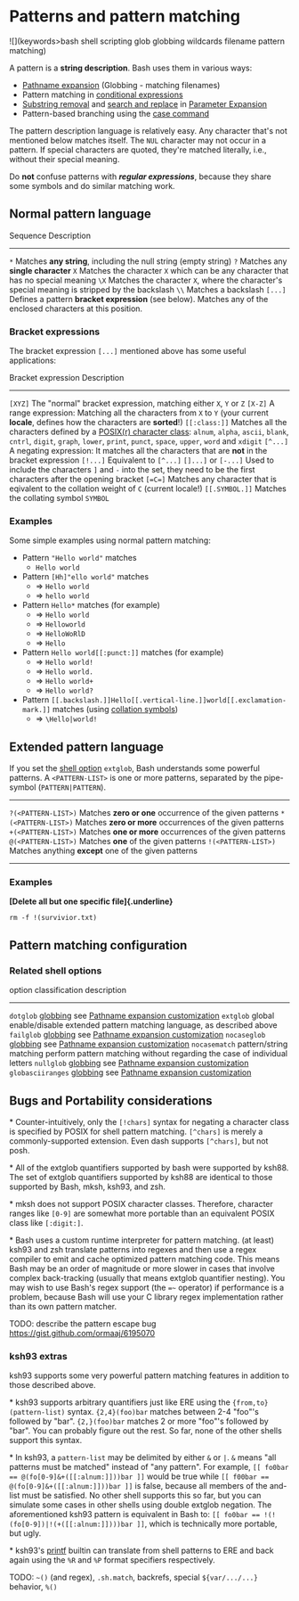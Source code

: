 # Patterns and pattern matching

![](keywords>bash shell scripting glob globbing wildcards filename pattern matching)

A pattern is a **string description**. Bash uses them in various ways:

-   [Pathname expansion](../syntax/expansion/globs.md) (Globbing - matching
    filenames)
-   Pattern matching in [conditional
    expressions](../syntax/ccmd/conditional_expression.md)
-   [Substring removal](../syntax/pe.md#substring_removal) and [search and
    replace](../syntax/pe.md#search_and_replace) in [Parameter
    Expansion](../syntax/pe.md)
-   Pattern-based branching using the [case command](../syntax/ccmd/case.md)

The pattern description language is relatively easy. Any character
that\'s not mentioned below matches itself. The `NUL` character may not
occur in a pattern. If special characters are quoted, they\'re matched
literally, i.e., without their special meaning.

Do **not** confuse patterns with ***regular expressions***, because they
share some symbols and do similar matching work.

## Normal pattern language

  Sequence   Description
  ---------- ----------------------------------------------------------------------------------------------------------------
  `*`        Matches **any string**, including the null string (empty string)
  `?`        Matches any **single character**
  `X`        Matches the character `X` which can be any character that has no special meaning
  `\X`       Matches the character `X`, where the character\'s special meaning is stripped by the backslash
  `\\`       Matches a backslash
  `[...]`    Defines a pattern **bracket expression** (see below). Matches any of the enclosed characters at this position.

### Bracket expressions

The bracket expression `[...]` mentioned above has some useful
applications:

  Bracket expression     Description
  ---------------------- --------------------------------------------------------------------------------------------------------------------------------------------------------------------------------------------------------------------------------------------------------------------------------------------
  `[XYZ]`                The \"normal\" bracket expression, matching either `X`, `Y` or `Z`
  `[X-Z]`                A range expression: Matching all the characters from `X` to `Y` (your current **locale**, defines how the characters are **sorted**!)
  `[[:class:]]`          Matches all the characters defined by a [POSIX(r) character class](https://pubs.opengroup.org/onlinepubs/009696899/basedefs/xbd_chap07.html#tag_07_03_01): `alnum`, `alpha`, `ascii`, `blank`, `cntrl`, `digit`, `graph`, `lower`, `print`, `punct`, `space`, `upper`, `word` and `xdigit`
  `[^...]`               A negating expression: It matches all the characters that are **not** in the bracket expression
  `[!...]`               Equivalent to `[^...]`
  `[]...]` or `[-...]`   Used to include the characters `]` and `-` into the set, they need to be the first characters after the opening bracket
  `[=C=]`                Matches any character that is eqivalent to the collation weight of `C` (current locale!)
  `[[.SYMBOL.]]`         Matches the collating symbol `SYMBOL`

### Examples

Some simple examples using normal pattern matching:

-   Pattern `"Hello world"` matches
    -   `Hello world`
-   Pattern `[Hh]"ello world"` matches
    -   =\> `Hello world`
    -   =\> `hello world`
-   Pattern `Hello*` matches (for example)
    -   =\> `Hello world`
    -   =\> `Helloworld`
    -   =\> `HelloWoRlD`
    -   =\> `Hello`
-   Pattern `Hello world[[:punct:]]` matches (for example)
    -   =\> `Hello world!`
    -   =\> `Hello world.`
    -   =\> `Hello world+`
    -   =\> `Hello world?`
-   Pattern
    `[[.backslash.]]Hello[[.vertical-line.]]world[[.exclamation-mark.]]`
    matches (using [collation
    symbols](https://pubs.opengroup.org/onlinepubs/009696899/basedefs/xbd_chap07.html#tag_07_03_02_04))
    -   =\> `\Hello|world!`

## Extended pattern language

If you set the [shell option](../internals/shell_options.md) `extglob`, Bash
understands some powerful patterns. A `<PATTERN-LIST>` is one or more
patterns, separated by the pipe-symbol (`PATTERN|PATTERN`).

  --------------------- ------------------------------------------------------------
  `?(<PATTERN-LIST>)`   Matches **zero or one** occurrence of the given patterns
  `*(<PATTERN-LIST>)`   Matches **zero or more** occurrences of the given patterns
  `+(<PATTERN-LIST>)`   Matches **one or more** occurrences of the given patterns
  `@(<PATTERN-LIST>)`   Matches **one** of the given patterns
  `!(<PATTERN-LIST>)`   Matches anything **except** one of the given patterns
  --------------------- ------------------------------------------------------------

### Examples

**[Delete all but one specific file]{.underline}**

    rm -f !(survivior.txt)

## Pattern matching configuration

### Related shell options

  option              classification                        description
  ------------------- ------------------------------------- -------------------------------------------------------------------------------
  `dotglob`           [globbing](../syntax/expansion/globs.md)   see [Pathname expansion customization](../syntax/expansion/globs.md#Customization)
  `extglob`           global                                enable/disable extended pattern matching language, as described above
  `failglob`          [globbing](../syntax/expansion/globs.md)   see [Pathname expansion customization](../syntax/expansion/globs.md#Customization)
  `nocaseglob`        [globbing](../syntax/expansion/globs.md)   see [Pathname expansion customization](../syntax/expansion/globs.md#Customization)
  `nocasematch`       pattern/string matching               perform pattern matching without regarding the case of individual letters
  `nullglob`          [globbing](../syntax/expansion/globs.md)   see [Pathname expansion customization](../syntax/expansion/globs.md#Customization)
  `globasciiranges`   [globbing](../syntax/expansion/globs.md)   see [Pathname expansion customization](../syntax/expansion/globs.md#Customization)

## Bugs and Portability considerations

\* Counter-intuitively, only the `[!chars]` syntax for negating a
character class is specified by POSIX for shell pattern matching.
`[^chars]` is merely a commonly-supported extension. Even dash supports
`[^chars]`, but not posh.

\* All of the extglob quantifiers supported by bash were supported by
ksh88. The set of extglob quantifiers supported by ksh88 are identical
to those supported by Bash, mksh, ksh93, and zsh.

\* mksh does not support POSIX character classes. Therefore, character
ranges like `[0-9]` are somewhat more portable than an equivalent POSIX
class like `[:digit:]`.

\* Bash uses a custom runtime interpreter for pattern matching. (at
least) ksh93 and zsh translate patterns into regexes and then use a
regex compiler to emit and cache optimized pattern matching code. This
means Bash may be an order of magnitude or more slower in cases that
involve complex back-tracking (usually that means extglob quantifier
nesting). You may wish to use Bash\'s regex support (the `=~` operator)
if performance is a problem, because Bash will use your C library regex
implementation rather than its own pattern matcher.

TODO: describe the pattern escape bug
<https://gist.github.com/ormaaj/6195070>

### ksh93 extras

ksh93 supports some very powerful pattern matching features in addition
to those described above.

\* ksh93 supports arbitrary quantifiers just like ERE using the
`{from,to}(pattern-list)` syntax. `{2,4}(foo)bar` matches between 2-4
\"foo\"\'s followed by \"bar\". `{2,}(foo)bar` matches 2 or more
\"foo\"\'s followed by \"bar\". You can probably figure out the rest. So
far, none of the other shells support this syntax.

\* In ksh93, a `pattern-list` may be delimited by either `&` or `|`. `&`
means \"all patterns must be matched\" instead of \"any pattern\". For
example, `[[ fo0bar == @(fo[0-9]&+([[:alnum:]]))bar ]]` would be true
while `[[ f00bar == @(fo[0-9]&+([[:alnum:]]))bar ]]` is false, because
all members of the and-list must be satisfied. No other shell supports
this so far, but you can simulate some cases in other shells using
double extglob negation. The aforementioned ksh93 pattern is equivalent
in Bash to: `[[ fo0bar == !(!(fo[0-9])|!(+([[:alnum:]])))bar ]]`, which
is technically more portable, but ugly.

\* ksh93\'s [printf](../commands/builtin/printf.md) builtin can translate from
shell patterns to ERE and back again using the `%R` and `%P` format
specifiers respectively.

TODO: `~()` (and regex), `.sh.match`, backrefs, special `${var/.../...}`
behavior, `%()`
